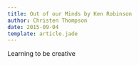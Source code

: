 ```yaml
---
title: Out of our Minds by Ken Robinson
author: Christen Thompson
date: 2015-09-04
template: article.jade 
---
```


Learning to be creative

<span class="more"></span>